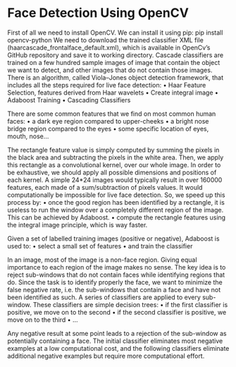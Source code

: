 # Face Detection Using OpenCV
First of all we need to install OpenCV. We can install it using pip:
                                               pip install opencv-python
We need to download the trained classifier XML file (haarcascade_frontalface_default.xml), which is available in OpenCv’s GitHub repository and save it to working directory.
Cascade classifiers are trained on a few hundred sample images of image that contain the object we want to detect, and other images that do not contain those images.
There is an algorithm, called Viola–Jones object detection framework, that includes all the steps required for live face detection:
•	Haar Feature Selection, features derived from Haar wavelets
•	Create integral image
•	Adaboost Training
•	Cascading Classifiers

There are some common features that we find on most common human faces:
•	a dark eye region compared to upper-cheeks
•	a bright nose bridge region compared to the eyes
•	some specific location of eyes, mouth, nose…

The rectangle feature value is simply computed by summing the pixels in the black area and subtracting the pixels in the white area.
Then, we apply this rectangle as a convolutional kernel, over our whole image. In order to be exhaustive, we should apply all possible dimensions and positions of each kernel. A simple 24*24 images would typically result in over 160000 features, each made of a sum/subtraction of pixels values. It would computationally be impossible for live face detection. So, we speed up this process by:
•	once the good region has been identified by a rectangle, it is useless to run the window over a completely different region of the image. This can be achieved by Adaboost.
•	compute the rectangle features using the integral image principle, which is way faster.

Given a set of labelled training images (positive or negative), Adaboost is used to:
•	select a small set of features
•	and train the classifier

In an image, most of the image is a non-face region. Giving equal importance to each region of the image makes no sense.
The key idea is to reject sub-windows that do not contain faces while identifying regions that do.
Since the task is to identify properly the face, we want to minimize the false negative rate, i.e. the sub-windows that contain a face and have not been identified as such.
A series of classifiers are applied to every sub-window. These classifiers are simple decision trees:
•	if the first classifier is positive, we move on to the second
•	if the second classifier is positive, we move on to the third
•	…

Any negative result at some point leads to a rejection of the sub-window as potentially containing a face. The initial classifier eliminates most negative examples at a low computational cost, and the following classifiers eliminate additional negative examples but require more computational effort.


